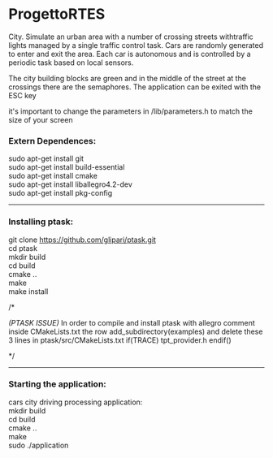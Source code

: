 # ProgettoRTES
City. ​Simulate ​an ​urban ​area ​with ​a number ​of crossing ​streets ​with ​traffic lights
managed ​by a single traffic control task. Cars are randomly generated to enter and
exit the​ area. Each car is autonomous and is controlled by a periodic task based on
local sensors.

The city building blocks are green and in the middle of the street at the crossings
there are the semaphores. The application can be exited with the ESC key

it's important to change the parameters in /lib/parameters.h to match the size of your screen

### Extern Dependences:

sudo apt-get install git\
sudo apt-get install build-essential\
sudo apt-get install cmake\
sudo apt-get install liballegro4.2-dev\
sudo apt-get install pkg-config

--------------------------------------------------------------------------------------------

### Installing ptask:

git clone https://github.com/glipari/ptask.git \
cd ptask\
mkdir build\
cd build\
cmake ..\
make\
make install

/* 

  _(PTASK ISSUE)_
  In order to compile and install ptask with allegro comment inside CMakeLists.txt the row
  add_subdirectory(examples)
  and delete these 3 lines in ptask/src/CMakeLists.txt
  if(TRACE)
   tpt_provider.h
  endif()

*/

------------------------------------------------------------------------------------------

### Starting the application:

cars city driving processing application:\
mkdir build\
cd build\
cmake ..\
make\
sudo ./application
